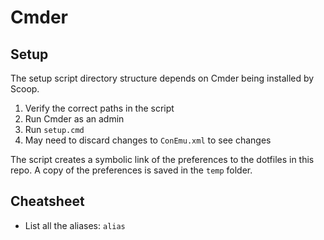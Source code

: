 # Cmder

## Setup

The setup script directory structure depends on Cmder being installed by Scoop.

1. Verify the correct paths in the script
2. Run Cmder as an admin
3. Run `setup.cmd`
4. May need to discard changes to `ConEmu.xml` to see changes

The script creates a symbolic link of the preferences to the dotfiles in this repo. A copy of the preferences is saved in the `temp` folder.

## Cheatsheet

- List all the aliases: `alias`
